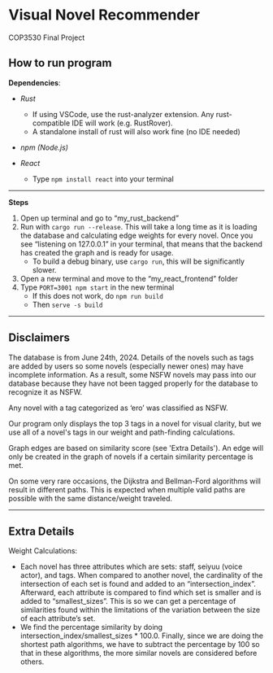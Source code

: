 # Visual Novel Recommender
COP3530 Final Project

## How to run program
**Dependencies**:
- *Rust* 
	- If using VSCode, use the rust-analyzer extension. Any rust-compatible IDE will work (e.g. RustRover).
	- A standalone install of rust will also work fine (no IDE needed)

- *npm (Node.js)* 

- *React*
	- Type `npm install react` into your terminal

---
**Steps**
1. Open up terminal and go to “my_rust_backend”
2. Run with `cargo run --release`. This will take a long time as it is loading the database and calculating edge weights for every novel. Once you see “listening on 127.0.0.1” in your terminal, that means that the backend has created the graph and is ready for usage.
	- To build a debug binary, use `cargo run`, this will be significantly slower.
3. Open a new terminal and move to the “my_react_frontend” folder
4. Type `PORT=3001 npm start` in the new terminal
	- If this does not work, do `npm run build`
	- Then `serve -s build`

---
## Disclaimers

The database is from June 24th, 2024. Details of the novels such as tags are added by users so some novels (especially newer ones) may have incomplete information. As a result, some NSFW novels may pass into our database because they have not been tagged properly for the database to recognize it as NSFW.

Any novel with a tag categorized as ‘ero’ was classified as NSFW.

Our program only displays the top 3 tags in a novel for visual clarity, but we use all of a novel's tags in our weight and path-finding calculations.

Graph edges are based on similarity score (see 'Extra Details'). An edge will only be created in the graph of novels if a certain similarity percentage is met.

On some very rare occasions, the Dijkstra and Bellman-Ford algorithms will result in different paths. This is expected when multiple valid paths are possible with the same distance/weight traveled.

---

## Extra Details

Weight Calculations:
- Each novel has three attributes which are sets: staff, seiyuu (voice actor), and tags. When compared to another novel, the cardinality of the intersection of each set is found and added to an “intersection_index”. Afterward, each attribute is compared to find which set is smaller and is added to “smallest_sizes”. This is so we can get a percentage of similarities found within the limitations of the variation between the size of each attribute’s set.
- We find the percentage similarity by doing intersection_index/smallest_sizes * 100.0. Finally, since we are doing the shortest path algorithms, we have to subtract the percentage by 100 so that in these algorithms, the more similar novels are considered before others.
